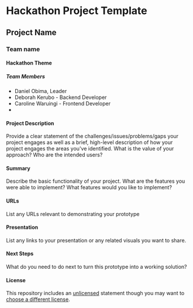 # Hackathon Project Template

## Project Name

### Team name

#### Hackathon Theme

##### Team Members

- Daniel Obima, Leader
- Deborah Kerubo - Backend Developer
- Caroline Waruingi - Frontend Developer
- 
  
#### Project Description

Provide a clear statement of the challenges/issues/problems/gaps your project engages as well as a brief, high-level description of how your project engages the areas you've identified. What is the value of your approach? Who are the intended users?

#### Summary

Describe the basic functionality of your project. What are the features you were able to implement? What features would you like to implement?

#### URLs

List any URLs relevant to demonstrating your prototype

#### Presentation

List any links to your presentation or any related visuals you want to share.

#### Next Steps

What do you need to do next to turn this prototype into a working solution?

#### License

This repository includes an [unlicensed](http://unlicense.org/) statement though you may want to [choose a different license](https://choosealicense.com/).
